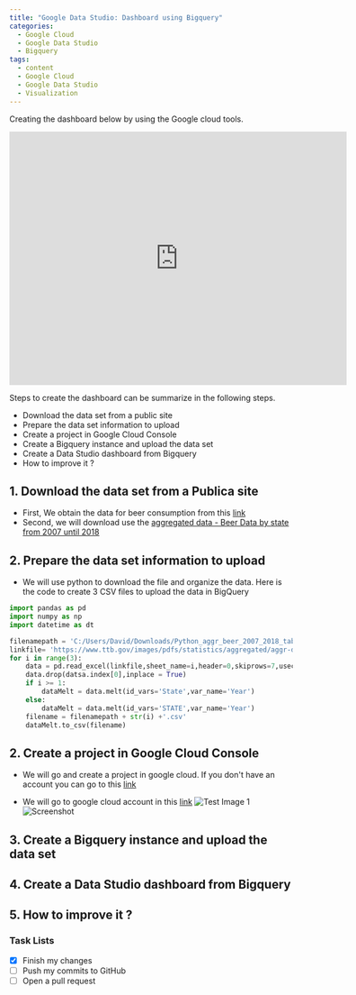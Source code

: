 ```yaml
---
title: "Google Data Studio: Dashboard using Bigquery"
categories:
  - Google Cloud
  - Google Data Studio
  - Bigquery
tags:
  - content
  - Google Cloud
  - Google Data Studio
  - Visualization
---
```


Creating the dashboard below by using the Google cloud tools.

<iframe width="600" height="450" src="https://datastudio.google.com/embed/reporting/4ad871f3-660e-490c-8f37-d49ac6a71a73/page/dyTDB" frameborder="0" style="border:0" allowfullscreen></iframe>

Steps to create the dashboard can be summarize in the following steps.

* Download the data set from a public site
* Prepare the data set information to upload
* Create a project in Google Cloud Console
* Create a Bigquery instance and upload the data set
* Create a Data Studio dashboard from Bigquery
* How to improve it ? 

## 1. Download the data set from a Publica site 

* First, We obtain the data for beer consumption from this [link](https://www.ttb.gov/resources/data-statistics/beer "Tax and Trade Bureau page")
* Second, we will download use the [aggregated data - Beer Data by state from 2007 until 2018](https://www.ttb.gov/images/pdfs/statistics/aggregated/aggr-data-beer_2007-2018.xlsx "Aggregated excel file")


## 2. Prepare the data set information to upload

* We will use python to download the file and organize the data. 
Here is the code to create 3 CSV files to upload the data in BigQuery

```python
import pandas as pd
import numpy as np
import datetime as dt

filenamepath = 'C:/Users/David/Downloads/Python_aggr_beer_2007_2018_table_'
linkfile= 'https://www.ttb.gov/images/pdfs/statistics/aggregated/aggr-data-beer_2007-2018.xlsx'
for i in range(3):
    data = pd.read_excel(linkfile,sheet_name=i,header=0,skiprows=7,usecols = list(range(13)),nrows=5)
    data.drop(datsa.index[0],inplace = True)
    if i >= 1:
        dataMelt = data.melt(id_vars='State',var_name='Year')
    else:
        dataMelt = data.melt(id_vars='STATE',var_name='Year')
    filename = filenamepath + str(i) +'.csv'
    dataMelt.to_csv(filename)
```

## 2. Create a project in Google Cloud Console

* We will go and create a project in google cloud. If you don't have an account you can go to this [link](https://www.youtube.com/watch?v=P2ADJdk5mYo "The Google Cloud Platform Free Trial and Free Tier - Don't confuse them")   

* We will go to google cloud account in this [link](   )
![Test Image 1]()
![Screenshot](https://drive.google.com/file/d/1zZbIAy5MSTdF8QHKwsEsWMO0bD7DojnF/view)


## 3. Create a Bigquery instance and upload the data set
## 4. Create a Data Studio dashboard from Bigquery
## 5. How to improve it ?

### Task Lists

- [x] Finish my changes
- [ ] Push my commits to GitHub
- [ ] Open a pull request